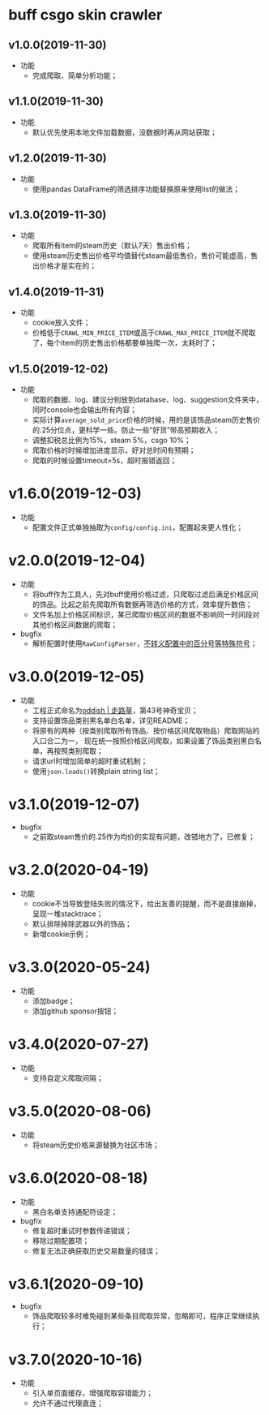 # buff csgo skin crawler
## v1.0.0(2019-11-30)
* 功能
    - 完成爬取、简单分析功能；

## v1.1.0(2019-11-30)
* 功能
    - 默认优先使用本地文件加载数据，没数据时再从网站获取；

## v1.2.0(2019-11-30)
* 功能
    - 使用pandas DataFrame的筛选排序功能替换原来使用list的做法；

## v1.3.0(2019-11-30)
* 功能
    - 爬取所有item的steam历史（默认7天）售出价格；
    - 使用steam历史售出价格平均值替代steam最低售价，售价可能虚高，售出价格才是实在的；

## v1.4.0(2019-11-31)
* 功能
    - cookie放入文件；
    - 价格低于`CRAWL_MIN_PRICE_ITEM`或高于`CRAWL_MAX_PRICE_ITEM`就不爬取了，每个item的历史售出价格都要单独爬一次，太耗时了；

## v1.5.0(2019-12-02)
* 功能
    - 爬取的数据、log、建议分别放到database、log、suggestion文件夹中，同时console也会输出所有内容；
    - 实际计算`average_sold_price`价格的时候，用的是该饰品steam历史售价的.25分位点，更科学一些。防止一些“好货”带高预期收入；
    - 调整扣税总比例为15%，steam 5%，csgo 10%；
    - 爬取价格的时候增加进度显示，好对总时间有预期；
    - 爬取的时候设置timeout=5s，超时报错返回；

# v1.6.0(2019-12-03)
* 功能
    - 配置文件正式单独抽取为`config/config.ini`，配置起来更人性化；
    
# v2.0.0(2019-12-04)
* 功能
    - 将buff作为工具人，先对buff使用价格过滤，只爬取过滤后满足价格区间的饰品。比起之前先爬取所有数据再筛选价格的方式，效率提升数倍；
    - 文件名加上价格区间标识，某已爬取价格区间的数据不影响同一时间段对其他价格区间数据的爬取；
* bugfix
    - 解析配置时使用`RawConfigParser`，[不转义配置中的百分号等特殊符号](https://stackoverflow.com/questions/14340366/configparser-and-string-with)；

# v3.0.0(2019-12-05)
* 功能
    - 工程正式命名为[oddish | 走路草](https://www.pokemon.com/us/pokedex/oddish)，第43号神奇宝贝；
    - 支持设置饰品类别黑名单白名单，详见README；
    - 将原有的两种（按类别爬取所有饰品、按价格区间爬取物品）爬取网站的入口合二为一，
    现在统一按照价格区间爬取，如果设置了饰品类别黑白名单，再按照类别爬取；
    - 请求url时增加简单的超时重试机制；
    - 使用`json.loads()`转换plain string list；

# v3.1.0(2019-12-07)
* bugfix
    - 之前取steam售价的.25作为均价的实现有问题，改错地方了，已修复；

# v3.2.0(2020-04-19)
* 功能
    - cookie不当导致登陆失败的情况下，给出友善的提醒，而不是直接崩掉，呈现一堆stacktrace；
    - 默认排除掉除武器以外的饰品；
    - 新增cookie示例；

# v3.3.0(2020-05-24)
* 功能
    - 添加badge；
    - 添加github sponsor按钮；

# v3.4.0(2020-07-27)
* 功能
    - 支持自定义爬取间隔；

# v3.5.0(2020-08-06)
* 功能
    - 将steam历史价格来源替换为社区市场；
 
# v3.6.0(2020-08-18)
* 功能
    - 黑白名单支持通配符设定；
* bugfix
    - 修复超时重试时参数传递错误；
    - 移除过期配置项；
    - 修复无法正确获取历史交易数量的错误；
 
# v3.6.1(2020-09-10)
* bugfix
    - 饰品爬取较多时难免碰到某些条目爬取异常，忽略即可，程序正常继续执行；

# v3.7.0(2020-10-16)
* 功能
    - 引入单页面缓存，增强爬取容错能力；
    - 允许不通过代理直连；
